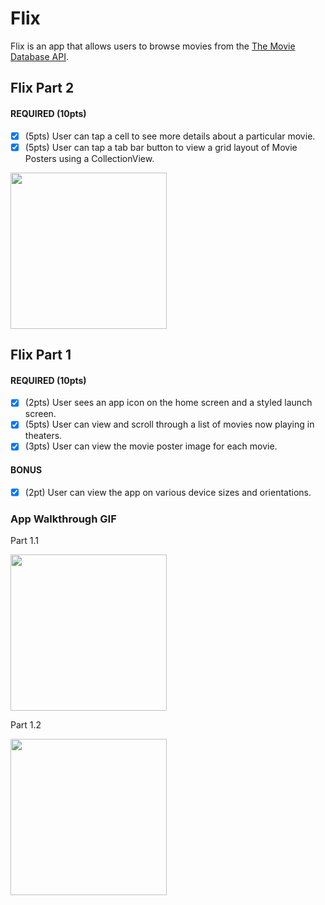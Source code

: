 # Flix

Flix is an app that allows users to browse movies from the [The Movie Database API](http://docs.themoviedb.apiary.io/#).


## Flix Part 2

#### REQUIRED (10pts)
- [x] (5pts) User can tap a cell to see more details about a particular movie.
- [x] (5pts) User can tap a tab bar button to view a grid layout of Movie Posters using a CollectionView.

<img src=https://media.giphy.com/media/NPdjldnXGbENlbKggi/giphy.gif width=250><br>



## Flix Part 1

#### REQUIRED (10pts)
- [x] (2pts) User sees an app icon on the home screen and a styled launch screen.
- [x] (5pts) User can view and scroll through a list of movies now playing in theaters.
- [x] (3pts) User can view the movie poster image for each movie.

#### BONUS
- [x] (2pt) User can view the app on various device sizes and orientations.

### App Walkthrough GIF

Part 1.1

 <img src="https://media.giphy.com/media/LqFY1cXbKbnB1Uz3P8/giphy.gif" width=250><br>

 Part 1.2

 <img src="https://media.giphy.com/media/NPdjldnXGbENlbKggi/giphy.gif" width=250><br>
